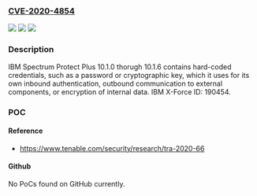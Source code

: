 ### [CVE-2020-4854](https://cve.mitre.org/cgi-bin/cvename.cgi?name=CVE-2020-4854)
![](https://img.shields.io/static/v1?label=Product&message=Spectrum%20Protect%20Plus&color=blue)
![](https://img.shields.io/static/v1?label=Version&message=n%2Fa&color=blue)
![](https://img.shields.io/static/v1?label=Vulnerability&message=Obtain%20Information&color=brighgreen)

### Description

IBM Spectrum Protect Plus 10.1.0 thorugh 10.1.6 contains hard-coded credentials, such as a password or cryptographic key, which it uses for its own inbound authentication, outbound communication to external components, or encryption of internal data. IBM X-Force ID: 190454.

### POC

#### Reference
- https://www.tenable.com/security/research/tra-2020-66

#### Github
No PoCs found on GitHub currently.


